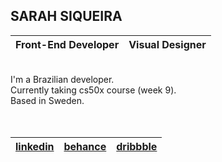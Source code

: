 ## SARAH SIQUEIRA
| Front-End Developer | Visual Designer   |
| :---                |    :---           |
<br >
I'm a Brazilian developer.
<br >
Currently taking cs50x course (week 9). 
<br >
Based in Sweden. 
<br >
<br >
<br >

|     [linkedin](https://www.linkedin.com/in/sarah-siqueira)     |      [behance](https://www.behance.net/sarah-siqueira)     |     [dribbble](https://dribbble.com/asterism0s)      |
|      :----:       |       :----:     |       :----:     |
